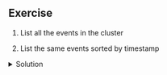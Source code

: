 ## Exercise

1. List all the events in the cluster

2. List the same events sorted by timestamp

<details>
  <summary markdown="span">Solution</summary>

1. List all the events in the cluster

```
k get events -A
```

2. List the same events sorted by timestamp

```
k get events --sort-by={.metadata.creationTimestamp}
```

</details>

